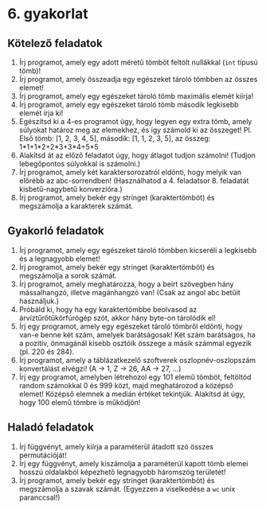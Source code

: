 # 6. gyakorlat

## Kötelező feladatok
1. Írj programot, amely egy adott méretű tömböt feltölt nullákkal (`int` típusú tömb)!
1. Írj programot, amely összeadja egy egészeket tároló tömbben az összes elemet!
1. Írj programot, amely egy egészeket tároló tömb maximális elemét kiírja!
1. Írj programot, amely egy egészeket tároló tömb második legkisebb elemét írja ki!
1. Egészítsd ki a 4-es programot úgy, hogy legyen egy extra tömb, amely súlyokat határoz meg az elemekhez, és így számold ki az összeget! Pl. Első tömb: [1, 2, 3, 4, 5], második: [1, 1, 2, 3, 5], az összeg: 1\*1+1\*2+2\*3+3\*4+5\*5
1. Alakítsd át az előző feladatot úgy, hogy átlagot tudjon számolni! (Tudjon lebegőpontos súlyokkal is számolni.)
1. Írj programot, amely két karaktersorozatról eldönti, hogy melyik van előrébb az abc-sorrendben! (Használhatod a 4. feladatsor 8. feladatát kisbetű-nagybetű konverzióra.)
1. Írj programot, amely bekér egy stringet (karaktertömböt) és megszámolja a karakterek számát.

## Gyakorló feladatok
1. Írj programot, amely egy egészeket tároló tömbben kicseréli a legkisebb és a legnagyobb elemet!
1. Írj programot, amely bekér egy stringet (karaktertömböt) és megszámolja a sorok számát.
1. Írj programot, amely meghatározza, hogy a beírt szövegben hány mássalhangzó, illetve magánhangzó van! (Csak az angol abc betűit használjuk.)
1. Próbáld ki, hogy ha egy karaktertömbbe beolvasod az árvíztűrőtükörfúrógép szót, akkor hány byte-on tárolódik el!
1. Írj egy programot, amely egy egészeket tároló tömbről eldönti, hogy van-e benne két szám, amelyek barátságosak! Két szám barátságos, ha a pozitív, önmagánál kisebb osztóik összege a másik számmal egyezik (pl. 220 és 284).
1. Írj programot, amely a táblázatkezelő szoftverek oszlopnév-oszlopszám konvertálást elvégzi! (A -> 1, Z -> 26, AA -> 27, ...)
1. Írj egy programot, amelyben létrehozol egy 101 elemű tömböt, feltöltöd random számokkal 0 és 999 közt, majd meghatározod a középső elemet! Középső elemnek a medián értéket tekintjük. Alakítsd át úgy, hogy 100 elemű tömbre is működjön!

## Haladó feladatok
1. Írj függvényt, amely kiírja a paraméterül átadott szó összes permutációját!
1. Írj egy függvényt, amely kiszámolja a paraméterül kapott tömb elemei hosszú oldalakból képezhető legnagyobb háromszög területét!
1. Írj programot, amely bekér egy stringet (karaktertömböt) és megszámolja a szavak számát. (Egyezzen a viselkedése a `wc` unix paranccsal!)
